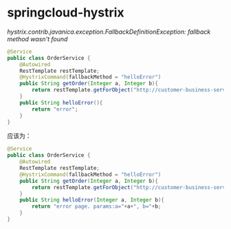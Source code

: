 # springcloud-hystrix

*hystrix.contrib.javanica.exception.FallbackDefinitionException: fallback method wasn't found*

```java
@Service
public class OrderService {
    @Autowired
    RestTemplate restTemplate;
    @HystrixCommand(fallbackMethod = "helloError")
    public String getOrder(Integer a, Integer b){
        return restTemplate.getForObject("http://customer-business-service/show?a="+a+"&b="+b, String.class);
    }
    public String helloError(){
        return "error";
    }
}
```
应该为：
```java
@Service
public class OrderService {
    @Autowired
    RestTemplate restTemplate;
    @HystrixCommand(fallbackMethod = "helloError")
    public String getOrder(Integer a, Integer b){
        return restTemplate.getForObject("http://customer-business-service/show?a="+a+"&b="+b, String.class);
    }
    public String helloError(Integer a, Integer b){
        return "error page. params:a="+a+", b="+b;
    }
}
```